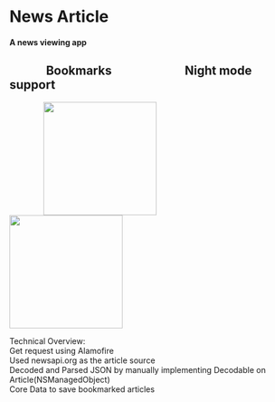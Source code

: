 # News Article 

#### A news viewing app

## &nbsp;&nbsp;&nbsp;&nbsp;&nbsp;&nbsp;&nbsp;&nbsp;&nbsp;&nbsp;&nbsp;&nbsp;&nbsp;Bookmarks&nbsp;&nbsp;&nbsp;&nbsp;&nbsp;&nbsp;&nbsp;&nbsp;&nbsp;&nbsp;&nbsp;&nbsp;&nbsp;&nbsp;&nbsp;&nbsp;&nbsp;&nbsp;&nbsp;&nbsp;&nbsp;&nbsp;&nbsp;&nbsp;&nbsp;&nbsp;Night mode support
<img src="https://user-images.githubusercontent.com/60834223/105729972-c322b000-5f68-11eb-97cd-1bf6e172e31c.png" width = "200" hspace="60"  /> <img src="https://user-images.githubusercontent.com/60834223/105694785-4b3e9080-5f3c-11eb-948f-7d13bab45301.png" width = "200" /> 

Technical Overview:\
Get request using Alamofire\
Used newsapi.org as the article source\
Decoded and Parsed JSON by manually implementing Decodable on Article(NSManagedObject)\
Core Data to save bookmarked articles
